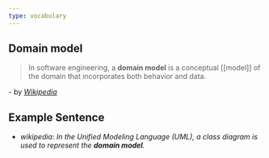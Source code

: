 ```yaml
---
type: vocabulary
---
```

## Domain model
>In software engineering, a **domain model** is a conceptual [[model]] of the domain that incorporates both behavior and data.

\- by *[Wikipedia](https://en.wikipedia.org/wiki/Domain_model)*

## Example Sentence
- *wikipedia: In the Unified Modeling Language (UML), a class diagram is used to represent the __domain model__.*
